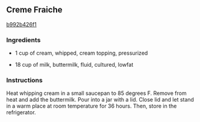 ## Creme Fraiche

[b992b426f1](http://www.food.com/recipe/creme-fraiche-35724)

### Ingredients

 - 1 cup of cream, whipped, cream topping, pressurized

 - 18 cup of milk, buttermilk, fluid, cultured, lowfat

### Instructions

Heat whipping cream in a small saucepan to 85 degrees F. Remove from heat and add the buttermilk. Pour into a jar with a lid. Close lid and let stand in a warm place at room temperature for 36 hours. Then, store in the refrigerator.
